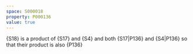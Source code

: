 ```yaml
---
space: S000018
property: P000136
value: true
---
```


{S18} is a product of {S17} and {S4} and both {S17|P136} and {S4|P136} so that their product is also {P136}
